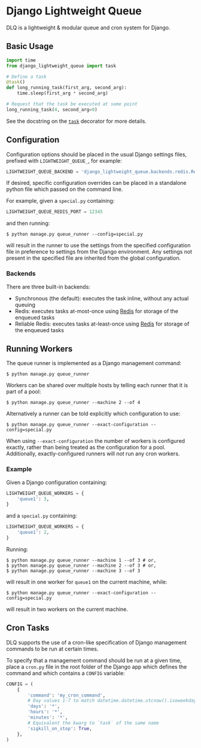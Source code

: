 # Django Lightweight Queue

DLQ is a lightweight & modular queue and cron system for Django.

## Basic Usage

``` python
import time
from django_lightweight_queue import task

# Define a task
@task()
def long_running_task(first_arg, second_arg):
    time.sleep(first_arg * second_arg)

# Request that the task be executed at some point
long_running_task(4, second_arg=9)
```

See the docstring on the [`task`](django_lightweight_queue/task.py) decorator
for more details.

## Configuration

Configuration options should be placed in the usual Django settings files,
prefixed with `LIGHTWEIGHT_QUEUE_`, for example:
``` python
LIGHTWEIGHT_QUEUE_BACKEND = 'django_lightweight_queue.backends.redis.RedisBackend'
```

If desired, specific configuration overrides can be placed in a standalone python
file which passed on the command line.

For example, given a `special.py` containing:
``` python
LIGHTWEIGHT_QUEUE_REDIS_PORT = 12345
```
and then running:
```
$ python manage.py queue_runner --config=special.py
```
will result in the runner to use the settings from the specified configuration
file in preference to settings from the Django environment. Any settings not
present in the specified file are inherited from the global configuration.

### Backends

There are three built-in backends:
- Synchronous (the default): executes the task inline, without any actual queuing
- Redis: executes tasks at-most-once using [Redis][redis] for storage of the
  enqueued tasks
- Reliable Redis: executes tasks at-least-once using [Redis][redis] for storage
  of the enqueued tasks

[redis]: https://redis.io/

## Running Workers

The queue runner is implemented as a Django management command:
```
$ python manage.py queue_runner
```

Workers can be shared over multiple hosts by telling each runner that it is part
of a pool:

```
$ python manage.py queue_runner --machine 2 --of 4
```

Alternatively a runner can be told explicitly which configuration to use:
```
$ python manage.py queue_runner --exact-configuration --config=special.py
```
When using `--exact-configuration` the number of workers is configured exactly,
rather than being treated as the configuration for a pool. Additionally,
exactly-configured runners will _not_ run any cron workers.

### Example

Given a Django configuration containing:
``` python
LIGHTWEIGHT_QUEUE_WORKERS = {
    'queue1': 3,
}
```
and a `special.py` containing:
``` python
LIGHTWEIGHT_QUEUE_WORKERS = {
    'queue1': 2,
}
```
Running:
```
$ python manage.py queue_runner --machine 1 --of 3 # or,
$ python manage.py queue_runner --machine 2 --of 3 # or,
$ python manage.py queue_runner --machine 3 --of 3
```
will result in one worker for `queue1` on the current machine, while:
```
$ python manage.py queue_runner --exact-configuration --config=special.py
```
will result in two workers on the current machine.

## Cron Tasks

DLQ supports the use of a cron-like specification of Django management commands
to be run at certain times.

To specify that a management command should be run at a given time, place a
`cron.py` file in the root folder of the Django app which defines the command
and which contains a `CONFIG` variable:

``` python
CONFIG = (
    {
        'command': 'my_cron_command',
        # Day values 1-7 to match datetime.datetime.utcnow().isoweekday()
        'days': '*',
        'hours': '*',
        'minutes': '*',
        # Equivalent the kwarg to `task` of the same name
        'sigkill_on_stop': True,
    },
)
```
